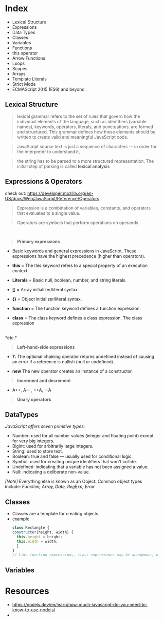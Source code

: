 # Index
- Lexical Structure
- Expressions
- Data Types
- Classes
- Variables
- Functions
- this operator
- Arrow Functions
- Loops
- Scopes
- Arrays
- Template Literals
- Strict Mode
- ECMAScript 2015 (ES6) and beyond


## Lexical Structure

> lexical grammar refers to the set of rules that govern how the individual elements of the language, such as identifiers (variable names), keywords, operators, literals, and punctuations, are formed and structured. This grammar defines how these elements should be written to create valid and meaningful JavaScript code.

> JavaScript source text is just a sequence of characters — in order for the interpreter to understand it,

> the string has to be parsed to a more structured representation. The initial step of parsing is called **lexical analysis**

## Expressions & Operators

check out: https://developer.mozilla.org/en-US/docs/Web/JavaScript/Reference/Operators

> Expression is a combination of variables, constants, and operators that evaluates to a single value.

> Operators are symbols that perform operations on operands

<br/>

> **Primary expressions**

- Basic keywords and general expressions in JavaScript. These expressions have the highest precedence (higher than operators).

- **this** = 
The this keyword refers to a special property of an execution context.

- **Literals** =
Basic null, boolean, number, and string literals.

- **[]** =
Array initializer/literal syntax.

- **{}** =
Object initializer/literal syntax.

- **function** =
The function keyword defines a function expression.

- **class** =
The class keyword defines a class expression.  The class expression
<br/>
*etc.*

> **Left-hand-side expressions**

- **?.**
The optional chaining operator returns undefined instead of causing an error if a reference is nullish (null or undefined).

- **new**
The new operator creates an instance of a constructor.


> **Increment and decrement**

- A++, A-- , ++A, --A


> **Unary operators**


## DataTypes

*JavaScript offers seven primitive types:*

- Number: used for all number values (integer and floating point) except for very big integers.
- BigInt: used for arbitrarily large integers.
- String: used to store text.
- Boolean: true and false — usually used for conditional logic.
- Symbol: used for creating unique identifiers that won't collide.
- Undefined: indicating that a variable has not been assigned a value.
- Null: indicating a deliberate non-value.

*[Note]* Everything else is known as an Object. Common object types include: *Function, Array, Date, RegExp, Error*

## Classes

- Classes are a template for creating objects
- example
  ```javascript
  class Rectangle {
  constructor(height, width) {
    this.height = height;
    this.width = width;
    }
  }
  // Like function expressions, class expressions may be anonymous, or have a name that's different from the variable that it's assigned to. However, unlike function declarations, 
  ```


## Variables



# Resources
- https://nodejs.dev/en/learn/how-much-javascript-do-you-need-to-know-to-use-nodejs/
- 